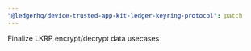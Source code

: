 ```yaml
---
"@ledgerhq/device-trusted-app-kit-ledger-keyring-protocol": patch
---
```


Finalize LKRP encrypt/decrypt data usecases
